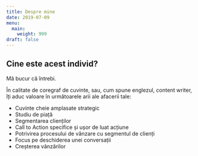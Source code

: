 ```yaml
---
title: Despre mine
date: 2019-07-09
menu:
  main:
    weight: 999
draft: false
---
```

## Cine este acest individ?

Mă bucur că întrebi.

În calitate de coregraf de cuvinte, sau, cum spune englezul, content writer, îți aduc valoare în următoarele arii ale afacerii tale:

* Cuvinte cheie amplasate strategic
* Studiu de piață
* Segmentarea clienților
* Call to Action specifice și ușor de luat acțiune
* Potrivirea procesului de vânzare cu segmentul de clienți
* Focus pe deschiderea unei conversații
* Creșterea vânzărilor